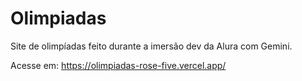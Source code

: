 # Olimpiadas
 Site de olimpíadas feito durante a imersão dev da Alura com Gemini.

Acesse em: https://olimpiadas-rose-five.vercel.app/
